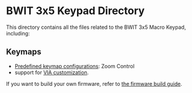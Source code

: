 # BWIT 3x5 Keypad Directory

This directory contains all the files related to the BWIT 3x5 Macro Keypad, including:

## Keymaps
* [Predefined keymap configurations](keymaps/zoom/): Zoom Control
* support for [VIA customization](keymaps/via).

If you want to build your own firmware, refer to [the firmware build guide](https://docs.qmk.fm/newbs_building_firmware).